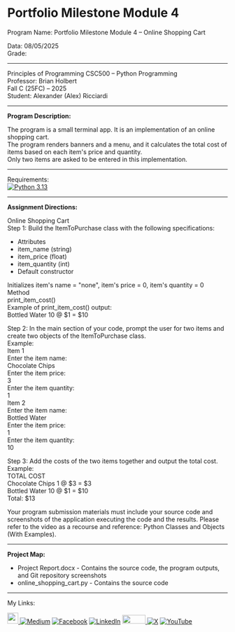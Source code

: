 ﻿# Portfolio Milestone Module 4 
Program Name: Portfolio Milestone Module 4 – Online Shopping Cart

Data:  08/05/2025  
Grade: 

---

Principles of Programming CSC500 – Python Programming   
Professor: Brian Holbert  
Fall C (25FC) – 2025   
Student: Alexander (Alex) Ricciardi

---

**Program Description:**

The program is a small terminal app. It is an implementation of an online shopping cart.  
The program renders banners and a menu, and it calculates the total cost of items based on each item's price and quantity.   
Only two items are asked to be entered in this implementation.

---

Requirements:  
[![Python 3.13](https://img.shields.io/badge/python-3.13-blue.svg)](https://www.python.org/downloads/)

---

**Assignment Directions:**  

Online Shopping Cart  
Step 1: Build the ItemToPurchase class with the following specifications:  
- Attributes
- item_name (string)
- item_price (float)
- item_quantity (int)
- Default constructor

Initializes item's name = "none", item's price = 0, item's quantity = 0  
Method  
print_item_cost()  
Example of print_item_cost() output:  
Bottled Water 10 @ $1 = $10  

Step 2: In the main section of your code, prompt the user for two items and create two objects of the ItemToPurchase class.  
Example:  
Item 1  
Enter the item name:  
Chocolate Chips  
Enter the item price:  
3  
Enter the item quantity:  
1  
Item 2  
Enter the item name:  
Bottled Water  
Enter the item price:  
1  
Enter the item quantity:  
10  

Step 3: Add the costs of the two items together and output the total cost.  
Example:  
TOTAL COST  
Chocolate Chips 1 @ $3 = $3  
Bottled Water 10 @ $1 = $10  
Total: $13  

Your program submission materials must include your source code and screenshots of the application executing the code and the results. Please refer to the video as a recourse and reference: Python Classes and Objects (With Examples).

---

**Project Map:**

- Project Report.docx - Contains the source code, the program outputs, and Git repository  screenshots
- online_shopping_cart.py - Contains the source code

---

My Links:   

<span><a href="https://www.alexomegapy.com" target="_blank"><img width="25" height="25" src="https://github.com/user-attachments/assets/a8e0ea66-5d8f-43b3-8fff-2c3d74d57f53"></span>    [![Medium](https://img.shields.io/badge/Medium-12100E?style=for-the-badge&logo=medium&logoColor=whit)](https://medium.com/@alex.omegapy)    [![Facebook](https://img.shields.io/badge/Facebook-%231877F2.svg?logo=Facebook&logoColor=white)](https://www.facebook.com/profile.php?id=100089638857137)    [![LinkedIn](https://img.shields.io/badge/LinkedIn-%230077B5.svg?logo=linkedin&logoColor=white)](https://linkedin.com/in/alex-ricciardi)    <span><a href="https://www.threads.net/@alexomegapy?hl=en" target="_blank"><img width="53" height="20" src="https://github.com/user-attachments/assets/58c9e833-4501-42e4-b4fe-39ffafba99b2"></span>    [![X](https://img.shields.io/badge/X-black.svg?logo=X&logoColor=white)](https://x.com/AlexOmegapy)    [![YouTube](https://img.shields.io/badge/YouTube-%23FF0000.svg?logo=YouTube&logoColor=white)](https://www.youtube.com/channel/UC4rMaQ7sqywMZkfS1xGh2AA) 

